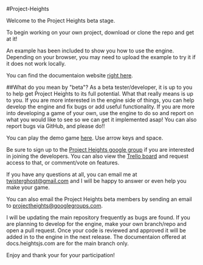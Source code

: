 #Project-Heights

Welcome to the Project Heights beta stage.

To begin working on your own project, download or clone the repo and get at it!

An example has been included to show you how to use the engine. Depending on
your browser, you may need to upload the example to try it if it does not work
locally.

You can find the documentaion website [right here](http://docs.heightsjs.com).

##What do you mean by "beta"?
As a beta tester/developer, it is up to you to help get Project Heights to its
full potential. What that really means is up to you. If you are more interested
in the engine side of things, you can help develop the engine and fix bugs or
add useful functionality. If you are more into developing a game of your own,
use the engine to do so and report on what you would like to see so we can get
it implemented asap! You can also report bugs via GitHub, and please do!!

You can play the demo game [here](http://heightsjs.com/dev/shooter/index.html). Use arrow
keys and space.

Be sure to sign up to the [Project Heights google group](https://groups.google.com/forum/?fromgroups#!forum/projectheights) if you are interested in
joining the developers. You can also view the
[Trello board](http://trello.heightsjs.com) and request access to that, or
comment/vote on features.

If you have any questions at all, you can email me at twisterghost@gmail.com
and I will be happy to answer or even help you make your game.

You can also email the Project Heights beta members by sending an email to
projectheights@googlegroups.com.

I will be updating the main repository frequently as bugs are found. If you are
planning to develop for the engine, make your own branch/repo and open a pull
request. Once your code is reviewed and approved it will be added in to the
engine in the next release. The documentaion offered at docs.heightsjs.com are
for the main branch only.

Enjoy and thank your for your participation!
